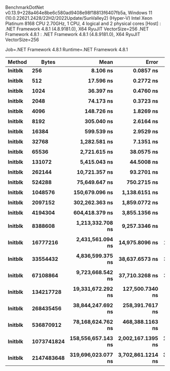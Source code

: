 
BenchmarkDotNet v0.13.9+228a464e8be6c580ad9408e98f18813f6407fb5a, Windows 11 (10.0.22621.2428/22H2/2022Update/SunValley2) (Hyper-V)
Intel Xeon Platinum 8168 CPU 2.70GHz, 1 CPU, 4 logical and 2 physical cores
  [Host]               : .NET Framework 4.8.1 (4.8.9181.0), X64 RyuJIT VectorSize=256
  .NET Framework 4.8.1 : .NET Framework 4.8.1 (4.8.9181.0), X64 RyuJIT VectorSize=256

Job=.NET Framework 4.8.1  Runtime=.NET Framework 4.8.1  

 Method  | Bytes      | Mean               | Error             | StdDev            | Min                | Max                | Ratio |
-------- |----------- |-------------------:|------------------:|------------------:|-------------------:|-------------------:|------:|
 **Initblk** | **256**        |           **8.106 ns** |         **0.0857 ns** |         **0.0760 ns** |           **8.012 ns** |           **8.253 ns** |  **1.00** |
         |            |                    |                   |                   |                    |                    |       |
 **Initblk** | **512**        |          **17.596 ns** |         **0.2772 ns** |         **0.2457 ns** |          **17.311 ns** |          **18.083 ns** |  **1.00** |
         |            |                    |                   |                   |                    |                    |       |
 **Initblk** | **1024**       |          **36.397 ns** |         **0.4760 ns** |         **0.4219 ns** |          **35.805 ns** |          **37.145 ns** |  **1.00** |
         |            |                    |                   |                   |                    |                    |       |
 **Initblk** | **2048**       |          **74.173 ns** |         **0.3723 ns** |         **0.3483 ns** |          **73.724 ns** |          **74.971 ns** |  **1.00** |
         |            |                    |                   |                   |                    |                    |       |
 **Initblk** | **4096**       |         **148.726 ns** |         **1.8269 ns** |         **1.7089 ns** |         **145.693 ns** |         **151.769 ns** |  **1.00** |
         |            |                    |                   |                   |                    |                    |       |
 **Initblk** | **8192**       |         **305.040 ns** |         **2.6164 ns** |         **2.4474 ns** |         **302.432 ns** |         **310.886 ns** |  **1.00** |
         |            |                    |                   |                   |                    |                    |       |
 **Initblk** | **16384**      |         **599.539 ns** |         **2.9529 ns** |         **2.6177 ns** |         **594.111 ns** |         **604.567 ns** |  **1.00** |
         |            |                    |                   |                   |                    |                    |       |
 **Initblk** | **32768**      |       **1,282.581 ns** |         **7.1351 ns** |         **6.6741 ns** |       **1,269.700 ns** |       **1,293.618 ns** |  **1.00** |
         |            |                    |                   |                   |                    |                    |       |
 **Initblk** | **65536**      |       **2,721.615 ns** |        **38.0575 ns** |        **35.5990 ns** |       **2,666.883 ns** |       **2,790.259 ns** |  **1.00** |
         |            |                    |                   |                   |                    |                    |       |
 **Initblk** | **131072**     |       **5,415.043 ns** |        **44.5008 ns** |        **41.6260 ns** |       **5,365.631 ns** |       **5,477.337 ns** |  **1.00** |
         |            |                    |                   |                   |                    |                    |       |
 **Initblk** | **262144**     |      **10,721.357 ns** |        **93.2701 ns** |        **87.2449 ns** |      **10,555.913 ns** |      **10,894.165 ns** |  **1.00** |
         |            |                    |                   |                   |                    |                    |       |
 **Initblk** | **524288**     |      **75,649.647 ns** |       **750.2715 ns** |       **701.8044 ns** |      **74,786.768 ns** |      **77,391.797 ns** |  **1.00** |
         |            |                    |                   |                   |                    |                    |       |
 **Initblk** | **1048576**    |     **150,679.096 ns** |     **1,138.6151 ns** |     **1,065.0613 ns** |     **148,824.719 ns** |     **152,348.572 ns** |  **1.00** |
         |            |                    |                   |                   |                    |                    |       |
 **Initblk** | **2097152**    |     **302,262.363 ns** |     **1,859.0772 ns** |     **1,738.9820 ns** |     **298,781.934 ns** |     **304,450.000 ns** |  **1.00** |
         |            |                    |                   |                   |                    |                    |       |
 **Initblk** | **4194304**    |     **604,418.379 ns** |     **3,855.1356 ns** |     **3,606.0962 ns** |     **595,716.504 ns** |     **609,944.824 ns** |  **1.00** |
         |            |                    |                   |                   |                    |                    |       |
 **Initblk** | **8388608**    |   **1,213,332.708 ns** |     **9,257.3346 ns** |     **8,659.3166 ns** |   **1,199,148.242 ns** |   **1,223,516.406 ns** |  **1.00** |
         |            |                    |                   |                   |                    |                    |       |
 **Initblk** | **16777216**   |   **2,431,561.094 ns** |    **14,975.8096 ns** |    **14,008.3816 ns** |   **2,398,735.547 ns** |   **2,452,336.719 ns** |  **1.00** |
         |            |                    |                   |                   |                    |                    |       |
 **Initblk** | **33554432**   |   **4,836,599.375 ns** |    **38,637.6573 ns** |    **36,141.6887 ns** |   **4,783,028.906 ns** |   **4,882,965.625 ns** |  **1.00** |
         |            |                    |                   |                   |                    |                    |       |
 **Initblk** | **67108864**   |   **9,723,668.542 ns** |    **37,710.3268 ns** |    **35,274.2631 ns** |   **9,623,679.688 ns** |   **9,763,415.625 ns** |  **1.00** |
         |            |                    |                   |                   |                    |                    |       |
 **Initblk** | **134217728**  |  **19,331,672.292 ns** |   **127,500.7340 ns** |   **119,264.2657 ns** |  **19,196,446.875 ns** |  **19,519,662.500 ns** |  **1.00** |
         |            |                    |                   |                   |                    |                    |       |
 **Initblk** | **268435456**  |  **38,844,247.692 ns** |   **258,391.7617 ns** |   **241,699.8142 ns** |  **38,481,653.846 ns** |  **39,118,823.077 ns** |  **1.00** |
         |            |                    |                   |                   |                    |                    |       |
 **Initblk** | **536870912**  |  **78,168,624.762 ns** |   **468,388.1163 ns** |   **438,130.5346 ns** |  **77,042,828.571 ns** |  **78,586,800.000 ns** |  **1.00** |
         |            |                    |                   |                   |                    |                    |       |
 **Initblk** | **1073741824** | **158,556,657.143 ns** | **2,002,167.1395 ns** | **1,774,869.0188 ns** | **155,850,700.000 ns** | **162,502,900.000 ns** |  **1.00** |
         |            |                    |                   |                   |                    |                    |       |
 **Initblk** | **2147483648** | **319,696,023.077 ns** | **3,702,861.1214 ns** | **3,092,056.7398 ns** | **315,215,800.000 ns** | **326,134,900.000 ns** |  **1.00** |
